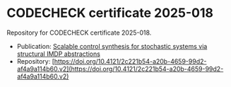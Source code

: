 # CODECHECK certificate 2025-018

Repository for CODECHECK certificate 2025-018.

- Publication: [Scalable control synthesis for stochastic systems via structural IMDP abstractions](https://doi.org/10.48550/arXiv.2411.11803)
- Repository: [https://doi.org/10.4121/2c221b54-a20b-4659-99d2-af4a9a114b60.v2](https://doi.org/10.4121/2c221b54-a20b-4659-99d2-af4a9a114b60.v2)
